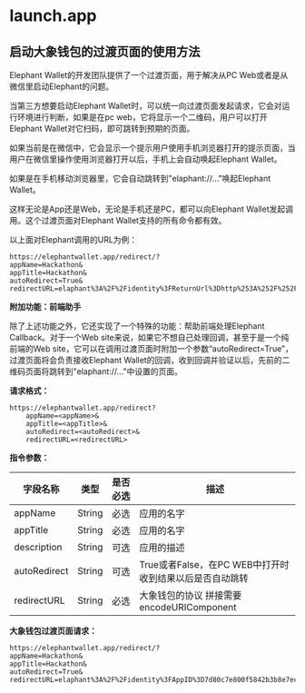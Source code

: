 # launch.app

## 启动大象钱包的过渡页面的使用方法

  Elephant Wallet的开发团队提供了一个过渡页面，用于解决从PC Web或者是从微信里启动Elephant的问题。
  
  当第三方想要启动Elephant Wallet时，可以统一向过渡页面发起请求，它会对运行环境进行判断，如果是在pc web，它将显示一个二维码，用户可以打开Elephant Wallet对它扫码，即可跳转到预期的页面。
  
  如果当前是在微信中，它会显示一个提示用户使用手机浏览器打开的提示页面，当用户在微信里操作使用浏览器打开以后，手机上会自动唤起Elephant Wallet。 
  
  如果是在手机移动浏览器里，它会自动跳转到"elaphant://..."唤起Elephant Wallet。
  
  这样无论是App还是Web，无论是手机还是PC，都可以向Elephant Wallet发起调用。这个过渡页面对Elephant Wallet支持的所有命令都有效。
  
  以上面对Elephant调用的URL为例：
  ```
  https://elephantwallet.app/redirect/?
  appName=Hackathon&
  appTitle=Hackathon&
  autoRedirect=True&
  redirectURL=elaphant%3A%2F%2Fidentity%3FReturnUrl%3Dhttp%253A%252F%252Fbing.com%26AppID%3D7d80c7e800f5842b3b8e7ec7318189f66b7fd5b6db13bb80fbd89d2b1c444772c1d0202fea1e9cbabbf3258b3d91685484c02c2ae52d78ca39e2e54593ec81dd%26PublicKey%3D032f6347b27401dc0bced2de0ab4531e62c496841cd8e67a58c572e3018dcb72d9%26DID%3DiXzenTELVRDc712tmt2Qvbtk3KcAwV2tU8%26AppName%3DHackathon%26RequestInfo%3Delaaddress%2CEmail%2CNickname%26description%3DEApp%2520Community%26RandomNumber%3D4284432979
  ```

**附加功能：前端助手**

  除了上述功能之外，它还实现了一个特殊的功能：帮助前端处理Elephant Callback。对于一个Web site来说，如果它不想自己处理回调，甚至于是一个纯前端的Web site，它可以在调用过渡页面时附加一个参数“autoRedirect=True”，过渡页面将会负责接收Elephant Wallet的回调，收到回调并验证以后，先前的二维码页面将跳转到"elaphant://..."中设置的<Return URL>页面。

**请求格式：**
```
https://elephantwallet.app/redirect?
	appName=<appName>&
	appTitle=<appTitle>&
	autoRedirect=<autoRedirect>&
	redirectURL=<redirectURL>
```
**指令参数：**

字段名称           | 类型              | 是否必选 | 描述
----------------------| ------------------- | ------------------- | -------------------
appName                | String     | 必选 | 应用的名字
appTitle               | String     | 必选 | 应用的名字
description            | String     | 可选 | 应用的描述
autoRedirect           | String    | 可选 | True或者False，在PC WEB中打开时收到结果以后是否自动跳转
redirectURL         | String     | 必选 | 大象钱包的协议 拼接需要encodeURIComponent


**大象钱包过渡页面请求：**
```
https://elephantwallet.app/redirect/?
appName=Hackathon&
appTitle=Hackathon&
autoRedirect=True&
redirectURL=elaphant%3A%2F%2Fidentity%3FAppID%3D7d80c7e800f5842b3b8e7ec7318189f66b7fd5b6db13bb80fbd89d2b1c444772c1d0202fea1e9cbabbf3258b3d91685484c02c2ae52d78ca39e2e54593ec81dd%26AppName%3DHackathon%26RandomNumber%3D123456789%26DID%3DiXzenTELVRDc712tmt2Qvbtk3KcAwV2tU8%26PublicKey%3D032f6347b27401dc0bced2de0ab4531e62c496841cd8e67a58c572e3018dcb72d9%26ReturnUrl%3Dhttp%253A%252F%252Fbing.com%26RequestInfo%3Delaaddress%2CEmail%2CNickname

```
